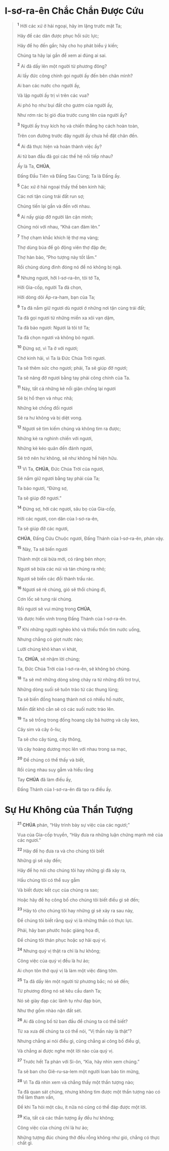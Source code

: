 # I-sơ-ra-ên Chắc Chắn Được Cứu

> <sup><b>1</b></sup> Hỡi các xứ ở hải ngoại, hãy im lặng trước mặt Ta;
>
> Hãy để các dân được phục hồi sức lực;
>
> Hãy để họ đến gần; hãy cho họ phát biểu ý kiến;
>
> Chúng ta hãy lại gần để xem ai đúng ai sai.
>
> <sup><b>2</b></sup> Ai đã dấy lên một người từ phương đông?
>
> Ai lấy đức công chính gọi người ấy đến bên chân mình?
>
> Ai ban các nước cho người ấy,
>
> Và lập người ấy trị vì trên các vua?
>
> Ai phó họ như bụi đất cho gươm của người ấy,
>
> Như rơm rác bị gió đùa trước cung tên của người ấy?
>
> <sup><b>3</b></sup> Người ấy truy kích họ và chiến thắng họ cách hoàn toàn,
>
> Trên con đường trước đây người ấy chưa hề đặt chân đến.
>
> <sup><b>4</b></sup> Ai đã thực hiện và hoàn thành việc ấy?
>
> Ai từ ban đầu đã gọi các thế hệ nối tiếp nhau?
>
> Ấy là Ta, **CHÚA**,
>
> Đấng Đầu Tiên và Đấng Sau Cùng; Ta là Đấng ấy.
>
> <sup><b>5</b></sup> Các xứ ở hải ngoại thấy thế bèn kinh hãi;
>
> Các nơi tận cùng trái đất run sợ;
>
> Chúng tiến lại gần và đến với nhau.
>
> <sup><b>6</b></sup> Ai nấy giúp đỡ người lân cận mình;
>
> Chúng nói với nhau, “Khá can đảm lên.”
>
> <sup><b>7</b></sup> Thợ chạm khắc khích lệ thợ mạ vàng;
>
> Thợ dùng búa để gò động viên thợ đập đe;
>
> Thợ hàn bảo, “Pho tượng này tốt lắm.”
>
> Rồi chúng dùng đinh đóng nó để nó không bị ngã.
>
> <sup><b>8</b></sup> Nhưng ngươi, hỡi I-sơ-ra-ên, tôi tớ Ta,
>
> Hỡi Gia-cốp, người Ta đã chọn,
>
> Hỡi dòng dõi Áp-ra-ham, bạn của Ta;
>
> <sup><b>9</b></sup> Ta đã nắm giữ ngươi dù ngươi ở những nơi tận cùng trái đất;
>
> Ta đã gọi ngươi từ những miền xa xôi vạn dặm,
>
> Ta đã bảo ngươi: Ngươi là tôi tớ Ta;
>
> Ta đã chọn ngươi và không bỏ ngươi.
>
> <sup><b>10</b></sup> Đừng sợ, vì Ta ở với ngươi;
>
> Chớ kinh hãi, vì Ta là Đức Chúa Trời ngươi.
>
> Ta sẽ thêm sức cho ngươi; phải, Ta sẽ giúp đỡ ngươi;
>
> Ta sẽ nâng đỡ ngươi bằng tay phải công chính của Ta.
>
> <sup><b>11</b></sup> Này, tất cả những kẻ nổi giận chống lại ngươi
>
> Sẽ bị hổ thẹn và nhục nhã;
>
> Những kẻ chống đối ngươi
>
> Sẽ ra hư không và bị diệt vong.
>
> <sup><b>12</b></sup> Ngươi sẽ tìm kiếm chúng và không tìm ra được;
>
> Những kẻ ra nghinh chiến với ngươi,
>
> Những kẻ kéo quân đến đánh ngươi,
>
> Sẽ trở nên hư không, sẽ như không hề hiện hữu.
>
> <sup><b>13</b></sup> Vì Ta, **CHÚA**, Đức Chúa Trời của ngươi,
>
> Sẽ nắm giữ ngươi bằng tay phải của Ta;
>
> Ta bảo ngươi, “Đừng sợ,
>
> Ta sẽ giúp đỡ ngươi.”
>
> <sup><b>14</b></sup> Đừng sợ, hỡi các ngươi, sâu bọ của Gia-cốp,
>
> Hỡi các ngươi, con dân của I-sơ-ra-ên,
>
> Ta sẽ giúp đỡ các ngươi,
>
> **CHÚA**, Đấng Cứu Chuộc ngươi, Đấng Thánh của I-sơ-ra-ên, phán vậy.
>
> <sup><b>15</b></sup> Này, Ta sẽ biến ngươi
>
> Thành một cái bừa mới, có răng bén nhọn;
>
> Ngươi sẽ bừa các núi và tán chúng ra nhỏ;
>
> Ngươi sẽ biến các đồi thành trấu rác.
>
> <sup><b>16</b></sup> Ngươi sẽ rê chúng, gió sẽ thổi chúng đi,
>
> Cơn lốc sẽ tung rải chúng.
>
> Rồi ngươi sẽ vui mừng trong **CHÚA**,
>
> Và được hiển vinh trong Đấng Thánh của I-sơ-ra-ên.
>
> <sup><b>17</b></sup> Khi những người nghèo khó và thiếu thốn tìm nước uống,
>
> Nhưng chẳng có giọt nước nào;
>
> Lưỡi chúng khô khan vì khát,
>
> Ta, **CHÚA**, sẽ nhậm lời chúng;
>
> Ta, Đức Chúa Trời của I-sơ-ra-ên, sẽ không bỏ chúng.
>
> <sup><b>18</b></sup> Ta sẽ mở những dòng sông chảy ra từ những đồi trơ trụi,
>
> Những dòng suối sẽ tuôn trào từ các thung lũng;
>
> Ta sẽ biến đồng hoang thành nơi có nhiều hồ nước,
>
> Miền đất khô cằn sẽ có các suối nước trào lên.
>
> <sup><b>19</b></sup> Ta sẽ trồng trong đồng hoang cây bá hương và cây keo,
>
> Cây sim và cây ô-liu;
>
> Ta sẽ cho cây tùng, cây thông,
>
> Và cây hoàng dương mọc lên với nhau trong sa mạc,
>
> <sup><b>20</b></sup> Để chúng có thể thấy và biết,
>
> Rồi cùng nhau suy gẫm và hiểu rằng
>
> Tay **CHÚA** đã làm điều ấy,
>
> Đấng Thánh của I-sơ-ra-ên đã tạo ra điều ấy.

# Sự Hư Không của Thần Tượng

> <sup><b>21</b></sup> **CHÚA** phán, “Hãy trình bày sự việc của các ngươi;”
>
> Vua của Gia-cốp truyền, “Hãy đưa ra những luận chứng mạnh mẽ của các ngươi.”
>
> <sup><b>22</b></sup> Hãy để họ đưa ra và cho chúng tôi biết
>
> Những gì sẽ xảy đến;
>
> Hãy để họ nói cho chúng tôi hay những gì đã xảy ra,
>
> Hầu chúng tôi có thể suy gẫm
>
> Và biết được kết cục của chúng ra sao;
>
> Hoặc hãy để họ công bố cho chúng tôi biết điều gì sẽ đến;
>
> <sup><b>23</b></sup> Hãy tỏ cho chúng tôi hay những gì sẽ xảy ra sau này,
>
> Để chúng tôi biết rằng quý vị là những thần có thực lực.
>
> Phải, hãy ban phước hoặc giáng họa đi,
>
> Để chúng tôi thán phục hoặc sợ hãi quý vị.
>
> <sup><b>24</b></sup> Nhưng quý vị thật ra chỉ là hư không;
>
> Công việc của quý vị đều là hư ảo;
>
> Ai chọn tôn thờ quý vị là làm một việc đáng tởm.
>
> <sup><b>25</b></sup> Ta đã dấy lên một người từ phương bắc; nó sẽ đến;
>
> Từ phương đông nó sẽ kêu cầu danh Ta;
>
> Nó sẽ giày đạp các lãnh tụ như đạp bùn,
>
> Như thợ gốm nhào nặn đất sét.
>
> <sup><b>26</b></sup> Ai đã công bố từ ban đầu để chúng ta có thể biết?
>
> Từ xa xưa để chúng ta có thể nói, “Vị thần này là thật”?
>
> Nhưng chẳng ai nói điều gì, cũng chẳng ai công bố điều gì,
>
> Và chẳng ai được nghe một lời nào của quý vị.
>
> <sup><b>27</b></sup> Trước hết Ta phán với Si-ôn, “Kìa, hãy nhìn xem chúng.”
>
> Ta sẽ ban cho Giê-ru-sa-lem một người loan báo tin mừng,
>
> <sup><b>28</b></sup> Vì Ta đã nhìn xem và chẳng thấy một thần tượng nào;
>
> Ta đã quan sát chúng, nhưng không tìm được một thần tượng nào có thể làm tham vấn,
>
> Để khi Ta hỏi một câu, ít nữa nó cũng có thể đáp được một lời.
>
> <sup><b>29</b></sup> Kìa, tất cả các thần tượng ấy đều hư không;
>
> Công việc của chúng chỉ là hư ảo;
>
> Những tượng đúc chúng thờ đều rỗng không như gió, chẳng có thực chất gì.
